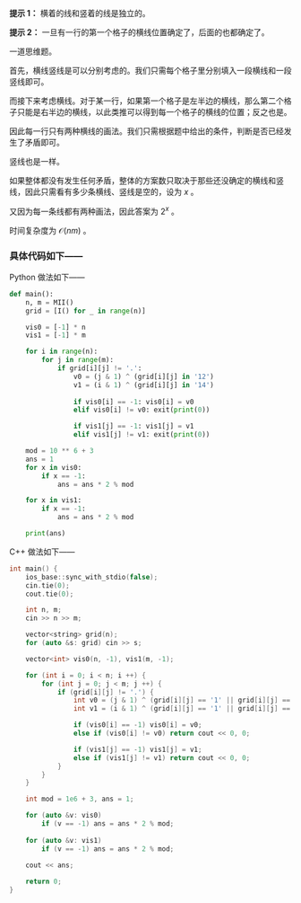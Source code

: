 **提示 1：** 横着的线和竖着的线是独立的。

**提示 2：** 一旦有一行的第一个格子的横线位置确定了，后面的也都确定了。

一道思维题。

首先，横线竖线是可以分别考虑的。我们只需每个格子里分别填入一段横线和一段竖线即可。

而接下来考虑横线。对于某一行，如果第一个格子是左半边的横线，那么第二个格子只能是右半边的横线，以此类推可以得到每一个格子的横线的位置；反之也是。

因此每一行只有两种横线的画法。我们只需根据题中给出的条件，判断是否已经发生了矛盾即可。

竖线也是一样。

如果整体都没有发生任何矛盾，整体的方案数只取决于那些还没确定的横线和竖线，因此只需看有多少条横线、竖线是空的，设为 $x$ 。

又因为每一条线都有两种画法，因此答案为 $2^x$ 。 

时间复杂度为 $\mathcal{O}(nm)$ 。

### 具体代码如下——

Python 做法如下——

```Python []
def main():
    n, m = MII()
    grid = [I() for _ in range(n)]

    vis0 = [-1] * n
    vis1 = [-1] * m

    for i in range(n):
        for j in range(m):
            if grid[i][j] != '.':
                v0 = (j & 1) ^ (grid[i][j] in '12')
                v1 = (i & 1) ^ (grid[i][j] in '14')
                
                if vis0[i] == -1: vis0[i] = v0
                elif vis0[i] != v0: exit(print(0))

                if vis1[j] == -1: vis1[j] = v1
                elif vis1[j] != v1: exit(print(0))

    mod = 10 ** 6 + 3
    ans = 1
    for x in vis0:
        if x == -1:
            ans = ans * 2 % mod

    for x in vis1:
        if x == -1:
            ans = ans * 2 % mod

    print(ans)
```

C++ 做法如下——

```cpp []
int main() {
    ios_base::sync_with_stdio(false);
    cin.tie(0);
    cout.tie(0);

	int n, m;
	cin >> n >> m;

	vector<string> grid(n);
	for (auto &s: grid) cin >> s;

	vector<int> vis0(n, -1), vis1(m, -1);

	for (int i = 0; i < n; i ++) {
		for (int j = 0; j < m; j ++) {
			if (grid[i][j] != '.') {
				int v0 = (j & 1) ^ (grid[i][j] == '1' || grid[i][j] == '2');
				int v1 = (i & 1) ^ (grid[i][j] == '1' || grid[i][j] == '4');

				if (vis0[i] == -1) vis0[i] = v0;
				else if (vis0[i] != v0) return cout << 0, 0;

				if (vis1[j] == -1) vis1[j] = v1;
				else if (vis1[j] != v1) return cout << 0, 0;
			}
		}
	}

	int mod = 1e6 + 3, ans = 1;

	for (auto &v: vis0)
		if (v == -1) ans = ans * 2 % mod;
	
	for (auto &v: vis1)
		if (v == -1) ans = ans * 2 % mod;
	
	cout << ans;

    return 0;
}
```